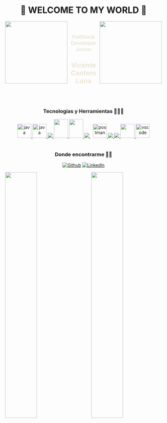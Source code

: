 <h1 align="center"> 👋  WELCOME TO MY WORLD  👋</h1>
<picture> <img align="right" src="https://acegif.com/wp-content/uploads/gifs/globe-9.gif" width = 200px></picture>
<picture> <img align="left" src="https://acegif.com/wp-content/uploads/gifs/globe-9.gif" width = 200px></picture>

<div align="center" style="color:#E9E5D6">
<br/>
<h3 style="color:#e9e5d6" align="center">FullStack Developer Junior</h3>
<h2 font-size=20px style="color:#E9E5D6" align="center">Vicente Cantero Luna</h2>

</div>

	
<br/><br/>

<div align="center">
<h3>Tecnologias y Herramientas 👨🏻‍💻</h3> 
 
<a href="https://docs.oracle.com/en/java/" target="_blank"> 
<img src="https://upload.wikimedia.org/wikipedia/de/e/e1/Java-Logo.svg" alt="java" width="45" height="45"/> 
</a> 
<a href="https://www.typescriptlang.org/docs/" target="_blank"> 
<img src="https://www.pi-pe.co.jp/cambodia/assets/img/tech-logo/typescript.png" alt="java" width="45" height="45"/> 
</a> 
<a href="https://www.python.org" target="_blank"> 
<img src="https://img.icons8.com/color/48/000000/python.png"/> 
</a>  
  
<a href="https://www.mongodb.com/cloud/atlas/lp/try4?utm_source=bing&utm_campaign=mdb_bs_emea_spain_search_core_brand_atlas_desktop&utm_term=mongodbatlas&utm_medium=cpc_paid_search&utm_ad=p&utm_ad_campaign_id=415204556&adgroup=1223756911397087&msclkid=b5623c4db2f519a1146f5f45028db842" target="_blank"> 
<img src="https://www.kindpng.com/picc/m/385-3850482_mongodb-logo-png-transparent-png.png"  width="45" height="60"/> 
</a> 
<a href="https://www.devart.com/dbforge/sql/documenter/?utm_source=bing&utm_medium=cpc&utm_campaign=%7BSQL%20Server%7D%20%3A%3A%20Search&utm_content=&utm_term=%2Bsql%20%2Bserver%20%2Bdocumentation&msclkid=6542515f50511d08da713257e16cf15c" target="_blank"> 
<img src="https://www.kindpng.com/picc/m/21-215460_microsoft-sql-server-logo-png-microsoft-sql-server.png" width="45" height="60"/> 
</a>   
<a style="padding-right:8px;" href="https://www.mysql.com/" target="_blank"> 
<img src="https://img.icons8.com/fluent/50/000000/mysql-logo.png"/> 
</a>     

<a href="https://postman.com" target="_blank"> 
<img src="https://www.vectorlogo.zone/logos/getpostman/getpostman-icon.svg" alt="postman" width="45" height="45"/>
</a> 
<a href="https://www.w3.org/html/" target="_blank"> <img src="https://img.icons8.com/color/48/000000/html-5.png"/> </a> 
<a href="https://www.w3schools.com/css/" target="_blank"> <img src="https://img.icons8.com/color/48/000000/css3.png"/> </a>  
<a href="https://angular.io/docs" target="_blank"> 
<img src="https://www.crosssoft.de/wp-content/uploads/2019/03/Angular_full_color_logo.svg-e1551712341736.png" width="45" height="45"/> 
</a> 
<a href="https://code.visualstudio.com/" target="_blank"> 
<img src="https://www.vectorlogo.zone/logos/visualstudio_code/visualstudio_code-icon.svg" alt="vscode" width="45" height="45"/> 
</a>
</div>
<br/>


<div align="center">
<h3>Donde encontrarme  🕵🏻</h3>
<p>
<a href="https://github.com/VicenteCantero" target="_blank"><img alt="Github" src="https://img.shields.io/badge/GitHub-%2312100E.svg?&style=for-the-badge&logo=Github&logoColor=white" /></a> 
<a href="https://es.linkedin.com/in/vicente-cantero-luna-68340484" target="_blank"><img alt="LinkedIn" src="https://img.shields.io/badge/linkedin-%230077B5.svg?&style=for-the-badge&logo=linkedin&logoColor=white" /></a> 

</p>
</div>



<img align="left" width="45%"  src="https://github-readme-stats.vercel.app/api?username=VicenteCanteroLuna&theme=material-palenight">
<img align="right" width="45%"  src="https://github-readme-stats.vercel.app/api/top-langs/?layout=compact&text_color=E9E5D6&username=VicenteCanteroLuna&show_icons=true&theme=material-palenight&hide=Dockerfile">




